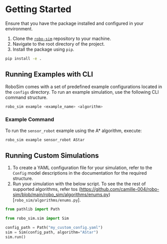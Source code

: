 # Getting Started

Ensure that you have the package installed and configured in your environment.
1. Clone the [`robo-sim`](https://github.com/camille-004/robo-sim/tree/main) repository to your machine.
2. Navigate to the root directory of the project.
3. Install the package using `pip`.

```sh
pip install -e .
```

## Running Examples with CLI

RoboSim comes with a set of predefined example configurations located in the `configs` directory. To run an example simulation, use the following CLI command structure.

```sh
robo_sim example <example_name> <algorithm>
```

### Example Command

To run the `sensor_robot` example using the A* algorithm, execute:

```sh
robo_sim example sensor_robot AStar
```

## Running Custom Simulations

1. To create a YAML configuration file for your simulation, refer to the `Config` model descriptions in the documentation for the required structure.
2. Run your simulation with the below script. To see the the rest of supported algorithms, refer tos (https://github.com/camille-004/robo-sim/blob/main/robo_sim/algorithms/enums.py)[`robo_sim/algorithms/enums.py`].

```python
from pathlib import Path

from robo_sim.sim import Sim

config_path = Path("my_custom_config.yaml")
sim = Sim(config_path, algorithm="AStar")
sim.run()
```
